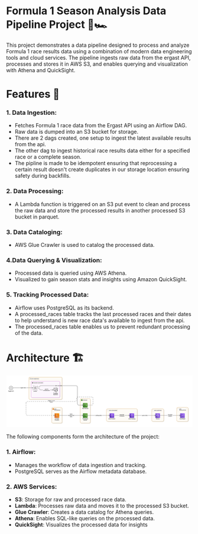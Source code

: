 # Formula 1 Season Analysis Data Pipeline Project 🚦🏎️
This project demonstrates a data pipeline designed to process and analyze Formula 1 race results data using a combination of modern data engineering tools and cloud services. The pipeline ingests raw data from the ergast API, processes and stores it in AWS S3, and enables querying and visualization with Athena and QuickSight.

# Features 🚀
### 1. Data Ingestion:

- Fetches Formula 1 race data from the Ergast API using an Airflow DAG.
- Raw data is dumped into an S3 bucket for storage.
- There are 2 dags created, one setup to ingest the latest available results from the api.
- The other dag to ingest historical race results data either for a specified race or a complete season.
- The pipline is made to be idempotent ensuring that reprocessing a certain result doesn't create duplicates in our storage location ensuring safety during backfills. 
### 2. Data Processing:

- A Lambda function is triggered on an S3 put event to clean and process the raw data and store the processed results in another processed S3 bucket in parquet.
### 3. Data Cataloging:
- AWS Glue Crawler is used to catalog the processed data.

### 4.Data Querying & Visualization:
- Processed data is queried using AWS Athena.
- Visualized to gain season stats and insights using Amazon QuickSight.

### 5. Tracking Processed Data:
- Airflow uses PostgreSQL as its backend.
- A processed_races table tracks the last processed races and their dates to help understand is new race data's available to ingest from the api.
- The processed_races table enables us to prevent redundant processing of the data.

# Architecture 🏗️

![image of software componeents and flow](./software_flow_v1.png)

The following components form the architecture of the project:

### 1. Airflow:

- Manages the workflow of data ingestion and tracking.
- PostgreSQL serves as the Airflow metadata database.
### 2. AWS Services:

- **S3**: Storage for raw and processed race data.
- **Lambda**: Processes raw data and moves it to the processed S3 bucket.
- **Glue Crawler**: Creates a data catalog for Athena queries.
- **Athena**: Enables SQL-like queries on the processed data.
- **QuickSight**: Visualizes the processed data for insights
